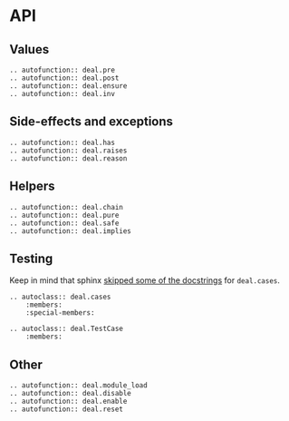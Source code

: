 # API

## Values

```eval_rst
.. autofunction:: deal.pre
.. autofunction:: deal.post
.. autofunction:: deal.ensure
.. autofunction:: deal.inv
```

## Side-effects and exceptions

```eval_rst
.. autofunction:: deal.has
.. autofunction:: deal.raises
.. autofunction:: deal.reason
```

## Helpers

```eval_rst
.. autofunction:: deal.chain
.. autofunction:: deal.pure
.. autofunction:: deal.safe
.. autofunction:: deal.implies
```

## Testing

Keep in mind that sphinx [skipped some of the docstrings](https://github.com/sphinx-doc/sphinx/issues/7787) for `deal.cases`.

```eval_rst
.. autoclass:: deal.cases
    :members:
    :special-members:

.. autoclass:: deal.TestCase
    :members:
```

## Other

```eval_rst
.. autofunction:: deal.module_load
.. autofunction:: deal.disable
.. autofunction:: deal.enable
.. autofunction:: deal.reset
```
